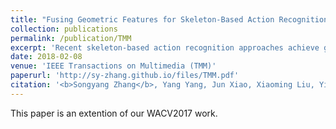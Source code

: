 ```yaml
---
title: "Fusing Geometric Features for Skeleton-Based Action Recognition using Multilayer LSTM Networks"
collection: publications
permalink: /publication/TMM
excerpt: 'Recent skeleton-based action recognition approaches achieve great improvement by using RNN models. Currently these approaches build an end-to-end network from coordinates of joints to class categories and improve accuracy by extending RNN to spatial domains. First, while such well-designed models and optimization strategies explore relations between different parts directly from joint coordinates, we provide a simple universal spatial modeling method perpendicular to the RNN model enhancement. Specifically, according to the evolution of previous work, we select a set of simple geometric features, and then seperately feed each type of features to a 3-layer LSTM framework. Second, we propose a multi-stream LSTM architecture with a new smoothed score fusion techinique to learn classification from different geometric feature streams. Furthermore, we observe that the geometric relational features based on distances between joints and selected lines outperform other features and the fusion results achieve state-of-the-art performance on four datasets. We also show the sparsity of input gate weights in the first LSTM layer trained by geometric features and demonstrate that utilizing joint-line distances as input require less data for training.'
date: 2018-02-08
venue: 'IEEE Transactions on Multimedia (TMM)'
paperurl: 'http://sy-zhang.github.io/files/TMM.pdf'
citation: '<b>Songyang Zhang</b>, Yang Yang, Jun Xiao, Xiaoming Liu, Yi Yang, Di Xie, and Yueting Zhuang <i>IEEE Transactions on Multimedia (TMM)</i>'
---
```

This paper is an extention of our WACV2017 work.

<!-- [Download paper here](http://academicpages.github.io/files/paper3.pdf) -->

<!-- Recommended citation: Your Name, You. (2015). "Paper Title Number 3." <i>Journal 1</i>. 1(3). -->